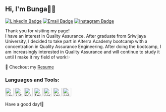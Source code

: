 ## Hi, I'm Bunga👋😄

[![Linkedin Badge](https://img.shields.io/badge/-LinkedIn-blue)](https://www.linkedin.com/in/bungaayuferdiyanti/) 
[![Email Badge](https://img.shields.io/badge/-Email-red)](mailto:bungaayu9599@gmail.com)
[![Instagram Badge](https://img.shields.io/badge/-Instagram-ff69b4)](https://www.instagram.com/bungaayu.f/)

Thank you for visiting my page!
<br> I have an interest in Quality Assurance. After graduate from Sriwijaya University, I decided to take part in Alterra Academy bootcamp with a concentration in Quality Assurance Engineering. After doing the bootcamp, I am increasingly interested in Quality Assurance and will continue to study it until I make it my field of work✨

📝 Checkout my [Resume](https://drive.google.com/drive/folders/1Up7lJBY89j99RaIbc7ptm6JzIefMvT0G?usp=share_link)
 
### Languages and Tools:

<code><img height="27" src="https://1000logos.net/wp-content/uploads/2020/09/Java-Logo.jpg" alt="java"></code>
<code><img height="27" src="https://upload.wikimedia.org/wikipedia/commons/thumb/9/9c/IntelliJ_IDEA_Icon.svg/1024px-IntelliJ_IDEA_Icon.svg.png" alt="intellij"></code>
<code><img height="27" src="https://seeklogo.com/images/P/postman-logo-0087CA0D15-seeklogo.com.png" alt="postman"></code>
<code><img height="27" src="https://yt3.ggpht.com/P1T1US8jV9KoXWIIAkBdlFAySc22as0Jf_bLp9ZLx0E2JpHuvedo8dHGs1mmUTgxDYx7mcv84w=s900-c-k-c0x00ffffff-no-rj" alt="testrail"></code>
<code><img height="27" src="https://external-content.duckduckgo.com/iu/?u=https%3A%2F%2Ftse4.mm.bing.net%2Fth%3Fid%3DOIP.AUV12oZqb46PqdU7h0jzcwHaFj%26pid%3DApi&f=1&ipt=cfa3a3107aaba301d8e9b08fdfb5662081063da589d332a94cee2164fb397981&ipo=images" alt="serenity"></code>
<code><img height="27" src="https://external-content.duckduckgo.com/iu/?u=https%3A%2F%2Ftse4.mm.bing.net%2Fth%3Fid%3DOIP.qmS-f8Pv72ZavjF22v-xiwAAAA%26pid%3DApi&f=1&ipt=e8fdc46f8b7cdb7681800dadd3c73ea59c2063b28ded690e81ded4312ad5ea1c&ipo=images" alt="restassured"></code>
<code><img height="27" src="https://seeklogo.com/images/S/selenium-logo-DB9103D7CF-seeklogo.com.png" alt="selenium"></code>



Have a good day!💖
<!--
**bungaayu/bungaayu** is a ✨ _special_ ✨ repository because its `README.md` (this file) appears on your GitHub profile.

Here are some ideas to get you started:

- 🔭 I’m currently working on ...
- 🌱 I’m currently learning ...
- 👯 I’m looking to collaborate on ...
- 🤔 I’m looking for help with ...
- 💬 Ask me about ...
- 📫 How to reach me: ...
- 😄 Pronouns: ...
- ⚡ Fun fact: ...
-->
